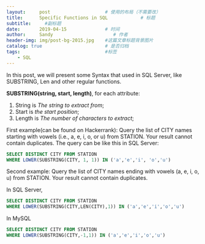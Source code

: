 ```yaml
---
layout:     post                    # 使用的布局（不需要改）
title:      Specific Functions in SQL            # 标题 
subtitle:     #副标题
date:       2019-04-15              # 时间
author:     Sandy                      # 作者
header-img: img/post-bg-2015.jpg    #这篇文章标题背景图片
catalog: true                       # 是否归档
tags:                               #标签
    - SQL
---
```



In this post, we will present some Syntax that used in SQL Server, like SUBSTRING, Len and other regular functions.

**SUBSTRING(string, start, length)**, for each attribute:
1. String is *The string to extract from*;
2. Start is *the start position*;
3. Length is *The number of characters to extract*;

First example(can be found on Hackerrank): Query the list of CITY names starting with vowels (i.e., a, e, i, o, or u) from STATION. Your result cannot contain duplicates. The query can be like this in SQL Server:


```sql
SELECT DISTINCT CITY FROM STATION 
WHERE LOWER(SUBSTRING(CITY, 1, 1)) IN ('a','e','i', 'o','u')

```

Second example: Query the list of CITY names ending with vowels (a, e, i, o, u) from STATION. Your result cannot contain duplicates.

In SQL Server,

```sql
SELECT DISTINCT CITY FROM STATION
WHERE LOWER(SUBSTRING(CITY,LEN(CITY),1)) IN ('a','e','i','o','u')
```
In MySQL

```sql
SELECT DISTINCT CITY FROM STATION
WHERE LOWER(SUBSTRING(CITY,-1,1)) IN ('a','e','i','o','u')
```
